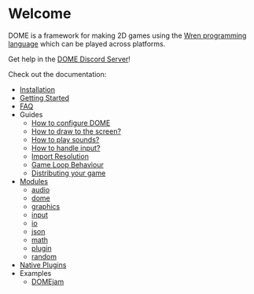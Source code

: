 Welcome
============

DOME is a framework for making 2D games using the [Wren programming language](http://wren.io) which can be played across platforms.

Get help in the [DOME Discord Server](https://discord.gg/Py96zeH)!

Check out the documentation:

* [Installation](installation)
* [Getting Started](getting-started)
* [FAQ](faq)
* Guides
  * [How to configure DOME](guides/use-dome)
  * [How to draw to the screen?](guides/draw)
  * [How to play sounds?](guides/audio)
  * [How to handle input?](guides/input)
  * [Import Resolution](guides/module-imports)
  * [Game Loop Behaviour](guides/game-loop)
  * [Distributing your game](guides/distribution)
* [Modules](modules/)
  * [audio](modules/audio)
  * [dome](modules/dome)
  * [graphics](modules/graphics)
  * [input](modules/input)
  * [io](modules/io)
  * [json](modules/json)
  * [math](modules/math)
  * [plugin](modules/plugin)
  * [random](modules/random)
* [Native Plugins](plugins/)
* Examples
  * [DOMEjam](https://itch.io/jam/domejam)
